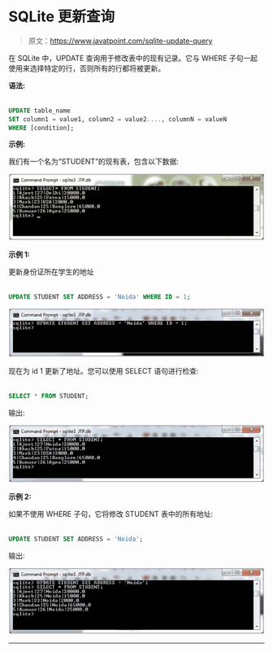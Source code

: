 # SQLite 更新查询

> 原文：<https://www.javatpoint.com/sqlite-update-query>

在 SQLite 中，UPDATE 查询用于修改表中的现有记录。它与 WHERE 子句一起使用来选择特定的行，否则所有的行都将被更新。

**语法:**

```sql

UPDATE table_name
SET column1 = value1, column2 = value2...., columnN = valueN
WHERE [condition]; 

```

**示例:**

我们有一个名为“STUDENT”的现有表，包含以下数据:

![Sqlite Update query 1](img/70200d9a1d14e99e1260953be284c220.png)

**示例 1:**

更新身份证所在学生的地址

```sql

UPDATE STUDENT SET ADDRESS = 'Noida' WHERE ID = 1; 

```

![Sqlite Update query 2](img/ec16afb02e95eb219b093ac94b16f804.png)

现在为 id 1 更新了地址。您可以使用 SELECT 语句进行检查:

```sql

SELECT * FROM STUDENT;

```

输出:

![Sqlite Update query 3](img/3d78556604a29e25998f56d8dd5799df.png)

**示例 2:**

如果不使用 WHERE 子句，它将修改 STUDENT 表中的所有地址:

```sql

UPDATE STUDENT SET ADDRESS = 'Noida'; 

```

输出:

![Sqlite Update query 4](img/6eaf40c8fff06cf9454a97a238b64e6a.png)

* * *